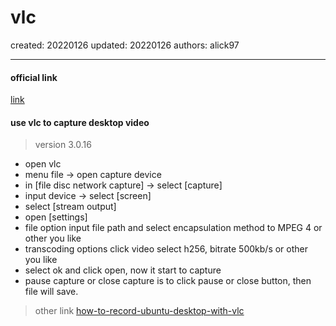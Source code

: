# vlc

created: 20220126 updated: 20220126 authors: alick97

---
#### official link
[link](https://www.videolan.org/vlc/)

#### use vlc to capture desktop video
> version 3.0.16

- open vlc
- menu file -> open capture device
- in [file disc network capture] -> select [capture]
- input device -> select [screen]
- select [stream output]
- open [settings]
- file option input file path and select encapsulation method to MPEG 4 or other you like
- transcoding options click video select h256, bitrate 500kb/s or other you like
- select ok  and click open, now it start to capture
- pause capture or close capture is to click pause or close button, then file will save.

> other link
> [how-to-record-ubuntu-desktop-with-vlc](https://ubunlog.com/en/how-to-record-ubuntu-desktop-with-vlc/) 
